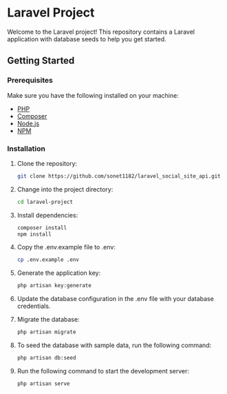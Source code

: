 # Laravel Project

Welcome to the Laravel project! This repository contains a Laravel application with database seeds to help you get started.

## Getting Started

### Prerequisites

Make sure you have the following installed on your machine:

- [PHP](https://www.php.net/manual/en/install.php)
- [Composer](https://getcomposer.org/download/)
- [Node.js](https://nodejs.org/)
- [NPM](https://www.npmjs.com/)

### Installation

1. Clone the repository:

   ```bash
   git clone https://github.com/sonet1182/laravel_social_site_api.git

2. Change into the project directory:

   ```bash
   cd laravel-project

3. Install dependencies:

   ```bash
   composer install
   npm install

4. Copy the .env.example file to .env:
   ```bash
   cp .env.example .env

5. Generate the application key:
   ```bash
   php artisan key:generate

6. Update the database configuration in the .env file with your database credentials.

7. Migrate the database:
    ```bash
   php artisan migrate

8. To seed the database with sample data, run the following command:
     ```bash
   php artisan db:seed

9. Run the following command to start the development server:
   ```bash
   php artisan serve
